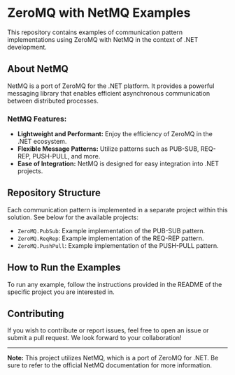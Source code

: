 # ZeroMQ with NetMQ Examples

This repository contains examples of communication pattern implementations using ZeroMQ with NetMQ in the context of .NET development.

## About NetMQ

NetMQ is a port of ZeroMQ for the .NET platform. It provides a powerful messaging library that enables efficient asynchronous communication between distributed processes.

### NetMQ Features:
- **Lightweight and Performant:** Enjoy the efficiency of ZeroMQ in the .NET ecosystem.
- **Flexible Message Patterns:** Utilize patterns such as PUB-SUB, REQ-REP, PUSH-PULL, and more.
- **Ease of Integration:** NetMQ is designed for easy integration into .NET projects.

## Repository Structure

Each communication pattern is implemented in a separate project within this solution. See below for the available projects:

- `ZeroMQ.PubSub`: Example implementation of the PUB-SUB pattern.
- `ZeroMQ.ReqRep`: Example implementation of the REQ-REP pattern.
- `ZeroMQ.PushPull`: Example implementation of the PUSH-PULL pattern.

## How to Run the Examples

To run any example, follow the instructions provided in the README of the specific project you are interested in.

## Contributing

If you wish to contribute or report issues, feel free to open an issue or submit a pull request. We look forward to your collaboration!

---

**Note:** This project utilizes NetMQ, which is a port of ZeroMQ for .NET. Be sure to refer to the official NetMQ documentation for more information.
